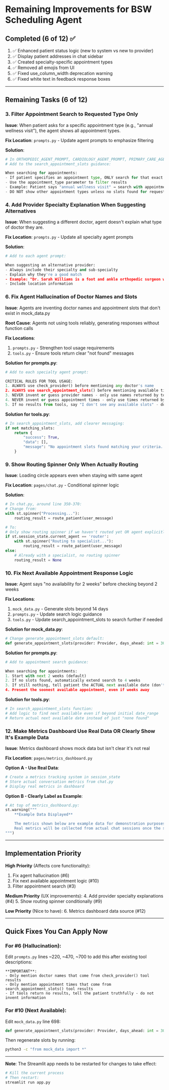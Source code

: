 # Remaining Improvements for BSW Scheduling Agent

## Completed (6 of 12) ✅

1. ✅ Enhanced patient status logic (new to system vs new to provider)
2. ✅ Display patient addresses in chat sidebar
3. ✅ Created specialty-specific appointment types
4. ✅ Removed all emojis from UI
5. ✅ Fixed use_column_width deprecation warning
6. ✅ Fixed white text in feedback response boxes

---

## Remaining Tasks (6 of 12)

### 3. Filter Appointment Search to Requested Type Only

**Issue**: When patient asks for a specific appointment type (e.g., "annual wellness visit"), the agent shows all appointment types.

**Fix Location**: `prompts.py` - Update agent prompts to emphasize filtering

**Solution**:
```python
# In ORTHOPEDIC_AGENT_PROMPT, CARDIOLOGY_AGENT_PROMPT, PRIMARY_CARE_AGENT_PROMPT
# Add to the search_appointment_slots guidance:

When searching for appointments:
- If patient specifies an appointment type, ONLY search for that exact type
- Use the appointment_type parameter to filter results
- Example: Patient says "annual wellness visit" → search with appointment_type="Annual Wellness Visit"
- DO NOT show other appointment types unless no slots found for requested type
```

### 4. Add Provider Specialty Explanation When Suggesting Alternatives

**Issue**: When suggesting a different doctor, agent doesn't explain what type of doctor they are.

**Fix Location**: `prompts.py` - Update all specialty agent prompts

**Solution**:
```python
# Add to each agent prompt:

When suggesting an alternative provider:
- Always include their specialty and sub-specialty
- Explain why they're a good match
- Example: "Dr. Sarah Williams is a foot and ankle orthopedic surgeon who specializes in sports injuries"
- Include location information
```

### 6. Fix Agent Hallucination of Doctor Names and Slots

**Issue**: Agents are inventing doctor names and appointment slots that don't exist in mock_data.py

**Root Cause**: Agents not using tools reliably, generating responses without function calls

**Fix Locations**:
1. `prompts.py` - Strengthen tool usage requirements
2. `tools.py` - Ensure tools return clear "not found" messages

**Solution for prompts.py**:
```python
# Add to each specialty agent prompt:

CRITICAL RULES FOR TOOL USAGE:
1. ALWAYS use check_provider() before mentioning any doctor's name
2. ALWAYS use search_appointment_slots() before mentioning available times
3. NEVER invent or guess provider names - only use names returned by tools
4. NEVER invent or guess appointment times - only use times returned by tools
5. If no results from tools, say "I don't see any available slots" - do NOT make up times
```

**Solution for tools.py**:
```python
# In search_appointment_slots, add clearer messaging:
if not matching_slots:
    return {
        "success": True,
        "data": [],
        "message": "No appointment slots found matching your criteria. This data is coming directly from our scheduling system - these are the only slots available."
    }
```

### 9. Show Routing Spinner Only When Actually Routing

**Issue**: Loading circle appears even when staying with same agent

**Fix Location**: `pages/chat.py` - Conditional spinner logic

**Solution**:
```python
# In chat.py, around line 350-370:
# Change from:
with st.spinner("Processing..."):
    routing_result = route_patient(user_message)

# To:
# Only show routing spinner if we haven't routed yet OR agent explicitly requests routing
if st.session_state.current_agent == 'router':
    with st.spinner("Routing to specialist..."):
        routing_result = route_patient(user_message)
else:
    # Already with a specialist, no routing spinner
    routing_result = None
```

### 10. Fix Next Available Appointment Response Logic

**Issue**: Agent says "no availability for 2 weeks" before checking beyond 2 weeks

**Fix Locations**:
1. `mock_data.py` - Generate slots beyond 14 days
2. `prompts.py` - Update search logic guidance
3. `tools.py` - Update search_appointment_slots to search further if needed

**Solution for mock_data.py**:
```python
# Change generate_appointment_slots default:
def generate_appointment_slots(provider: Provider, days_ahead: int = 30):  # Was 14
```

**Solution for prompts.py**:
```python
# Add to appointment search guidance:

When searching for appointments:
1. Start with next 2 weeks (default)
2. If no slots found, automatically extend search to 4 weeks
3. If still nothing, tell patient the ACTUAL next available date (don't say "no availability")
4. Present the soonest available appointment, even if weeks away
```

**Solution for tools.py**:
```python
# In search_appointment_slots function:
# Add logic to find next available even if beyond initial date_range
# Return actual next available date instead of just "none found"
```

### 12. Make Metrics Dashboard Use Real Data OR Clearly Show It's Example Data

**Issue**: Metrics dashboard shows mock data but isn't clear it's not real

**Fix Location**: `pages/metrics_dashboard.py`

**Option A - Use Real Data**:
```python
# Create a metrics tracking system in session_state
# Store actual conversation metrics from chat.py
# Display real metrics in dashboard
```

**Option B - Clearly Label as Example**:
```python
# At top of metrics_dashboard.py:
st.warning("""
    **Example Data Displayed**

    The metrics shown below are example data for demonstration purposes.
    Real metrics will be collected from actual chat sessions once the system is in production.
""")
```

---

## Implementation Priority

**High Priority** (Affects core functionality):
1. Fix agent hallucination (#6)
2. Fix next available appointment logic (#10)
3. Filter appointment search (#3)

**Medium Priority** (UX improvements):
4. Add provider specialty explanations (#4)
5. Show routing spinner conditionally (#9)

**Low Priority** (Nice to have):
6. Metrics dashboard data source (#12)

---

## Quick Fixes You Can Apply Now

### For #6 (Hallucination):
Edit `prompts.py` lines ~220, ~470, ~700 to add this after existing tool descriptions:

```
**IMPORTANT**:
- Only mention doctor names that come from check_provider() tool results
- Only mention appointment times that come from search_appointment_slots() tool results
- If tools return no results, tell the patient truthfully - do not invent information
```

### For #10 (Next Available):
Edit `mock_data.py` line 698:
```python
def generate_appointment_slots(provider: Provider, days_ahead: int = 30):  # Changed from 14
```

Then regenerate slots by running:
```bash
python3 -c "from mock_data import *"
```

---

**Note**: The Streamlit app needs to be restarted for changes to take effect:
```bash
# Kill the current process
# Then restart:
streamlit run app.py
```
